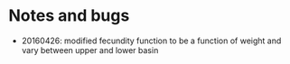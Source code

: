 # Notes and bugs

* 20160426: modified fecundity function to be a function of weight and vary between upper and lower basin
